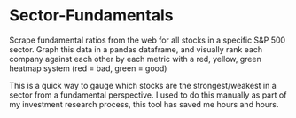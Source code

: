 # Sector-Fundamentals

Scrape fundamental ratios from the web for all stocks in a specific S&P 500 sector.
Graph this data in a pandas dataframe, and visually rank each company against each other by each metric with a red, yellow, green heatmap system (red = bad, green = good)

This is a quick way to gauge which stocks are the strongest/weakest in a sector from a fundamental perspective. 
I used to do this manually as part of my investment research process, this tool has saved me hours and hours. 
